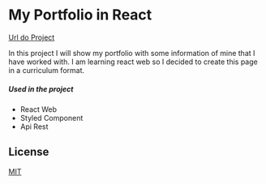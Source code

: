 # My Portfolio in React

[Url do Project](https://jadersonaires.github.io/portfolio/)

In this project I will show my portfolio with some information of mine that I have worked with. I am learning react web so I decided to create this page in a curriculum format.

##### Used in the project

* React Web
* Styled Component
* Api Rest

## License
[MIT](https://choosealicense.com/licenses/mit/)


